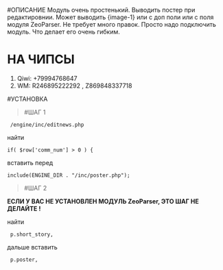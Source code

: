#ОПИСАНИЕ
Модуль очень простенький. Выводить постер при редактировнии. Может выводить {image-1} или с доп поли или с поля модуля ZeoParser. Не требует много правок. Просто надо подключить модуль. Что делает его очень гибким. 

# НА ЧИПСЫ
1. Qiwi: +79994768647
2. WM: R246895222292 , Z869848337718

#УСТАНОВКА 
> #ШАГ 1

	 /engine/inc/editnews.php

найти 

	if( $row['comm_num'] > 0 ) {

вставить перед

	include(ENGINE_DIR . "/inc/poster.php");
	
> #ШАГ 2 

<b>ЕСЛИ У ВАС НЕ УСТАНОВЛЕН МОДУЛЬ ZeoParser, ЭТО ШАГ НЕ ДЕЛАЙТЕ !</b> 

найти 

	 p.short_story,
	 
дальше вставить

	 p.poster,
